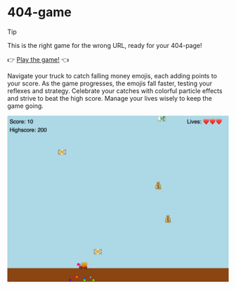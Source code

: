 # 404-game

> [!TIP]
> This is the right game for the wrong URL, ready for your 404-page!

👉 [Play the game!](https://hjerpbakk.com/games/404-game) 👈

Navigate your truck to catch falling money emojis, each adding points to your score. As the game progresses, the emojis fall faster, testing your reflexes and strategy. Celebrate your catches with colorful particle effects and strive to beat the high score. Manage your lives wisely to keep the game going.

![A screenshot of the 404-game](/src/img/404-screen.png)